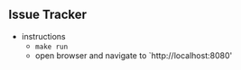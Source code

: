 ## Issue Tracker

- instructions
  - `make run`
  - open browser and navigate to `http://localhost:8080'


